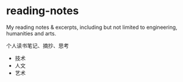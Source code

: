 # reading-notes
My reading notes & excerpts, including but not limited to engineering, humanities and arts.

个人读书笔记、摘抄、思考
- 技术
- 人文
- 艺术
